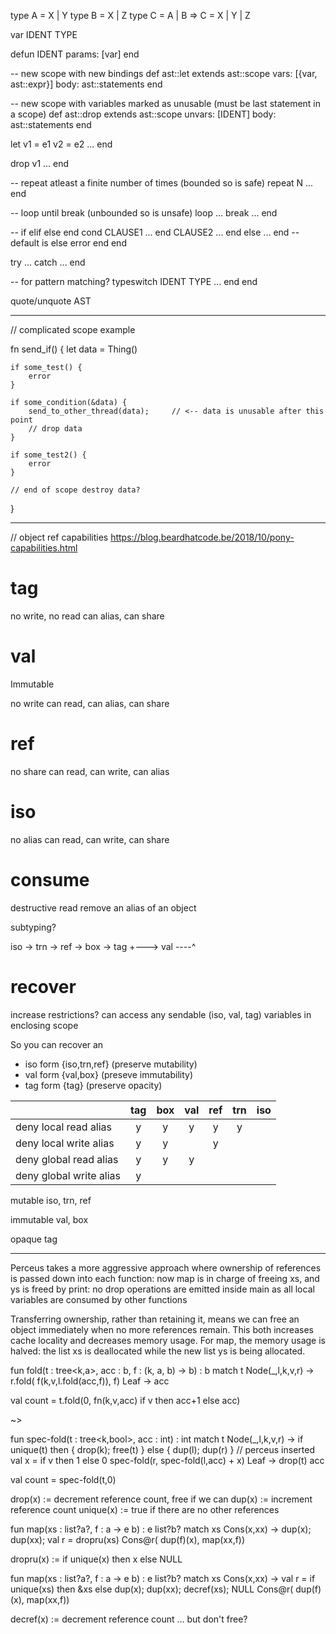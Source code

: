
type A = X | Y
type B = X | Z
type C = A | B   => C = X | Y | Z


var IDENT TYPE

defun IDENT
    params: [var]
end

-- new scope with new bindings
def ast::let extends ast::scope
    vars: [{var, ast::expr}]
    body: ast::statements
end

-- new scope with variables marked as unusable (must be last statement in a scope)
def ast::drop extends ast::scope
    unvars: [IDENT]
    body: ast::statements
end



let v1 = e1
    v2 = e2
    ...
end

drop v1
    ...
end


-- repeat atleast a finite number of times (bounded so is safe)
repeat N
    ...
end


-- loop until break (unbounded so is unsafe)
loop
    ...
    break
    ...
end

-- if elif else end
cond
    CLAUSE1 ... end
    CLAUSE2 ... end
    else ... end -- default is else error end
end

try
    ...
catch
    ...
end


-- for pattern matching?
typeswitch IDENT
    TYPE ... end
end



quote/unquote AST


-----------------------------------------
// complicated scope example

fn send_if() {
    let data = Thing()

    if some_test() {
        error
    }

    if some_condition(&data) {
        send_to_other_thread(data);     // <-- data is unusable after this point
        // drop data
    }

    if some_test2() {
        error
    }

    // end of scope destroy data?
}



-------------------------------------------
// object ref capabilities
https://blog.beardhatcode.be/2018/10/pony-capabilities.html

tag
===

no write, no read
can alias, can share


val
===
Immutable

no write
can read, can alias, can share


ref
===

no share
can read, can write, can alias


iso
===

no alias
can read, can write, can share


consume
=======

destructive read
remove an alias of an object

subtyping?

iso -> trn -> ref -> box -> tag
        +---> val ----^


recover
=======

increase restrictions?
can access any sendable (iso, val, tag) variables in enclosing scope

So you can recover an
* iso form {iso,trn,ref} (preserve mutability)
* val form {val,box} (preseve immutability)
* tag form {tag} (preserve opacity)



|                         | tag | box | val | ref | trn | iso |
|:------------------------|:---:|:---:|:---:|:---:|:---:|:---:|
| deny local read alias   |  y  |  y  |  y  |  y  |  y  |     |
| deny local write alias  |  y  |  y  |     |  y  |     |     |
| deny global read alias  |  y  |  y  |  y  |     |     |     |
| deny global write alias |  y  |     |     |     |     |     |



mutable
iso, trn, ref

immutable
val, box

opaque
tag


-----------------------------------------------------

Perceus takes a more aggressive approach where ownership of references is passed down into
each function: now map is in charge of freeing xs, and ys is
freed by print: no drop operations are emitted inside main as
all local variables are consumed by other functions

Transferring ownership, rather than retaining it, means
we can free an object immediately when no more references
remain. This both increases cache locality and decreases
memory usage. For map, the memory usage is halved: the list
xs is deallocated while the new list ys is being allocated.


fun fold(t : tree<k,a>, acc : b, f : (k, a, b) -> b) : b
  match t
    Node(_,l,k,v,r) -> r.fold( f(k,v,l.fold(acc,f)), f)
    Leaf            -> acc

val count = t.fold(0, fn(k,v,acc) if v then acc+1 else acc)

~>

fun spec-fold(t : tree<k,bool>, acc : int) : int
  match t
    Node(_,l,k,v,r) ->
      if unique(t) then { drop(k); free(t) } else { dup(l); dup(r) } // perceus inserted
      val x = if v then 1 else 0
      spec-fold(r, spec-fold(l,acc) + x)
    Leaf ->
      drop(t)
      acc

val count = spec-fold(t,0)

drop(x) := decrement reference count, free if we can
dup(x) := increment reference count
unique(x) := true if there are no other references


fun map(xs : list?a?, f : a -> e b) : e list?b?
    match xs
        Cons(x,xx) ->
            dup(x); dup(xx); val r = dropru(xs)
            Cons@r( dup(f)(x), map(xx,f))

dropru(x) := if unique(x) then x else NULL

fun map(xs : list?a?, f : a -> e b) : e list?b?
    match xs
        Cons(x,xx) ->
            val r = if unique(xs) then &xs
                    else dup(x); dup(xx); decref(xs); NULL
            Cons@r( dup(f)(x), map(xx,f))

decref(x) := decrement reference count ... but don't free?
